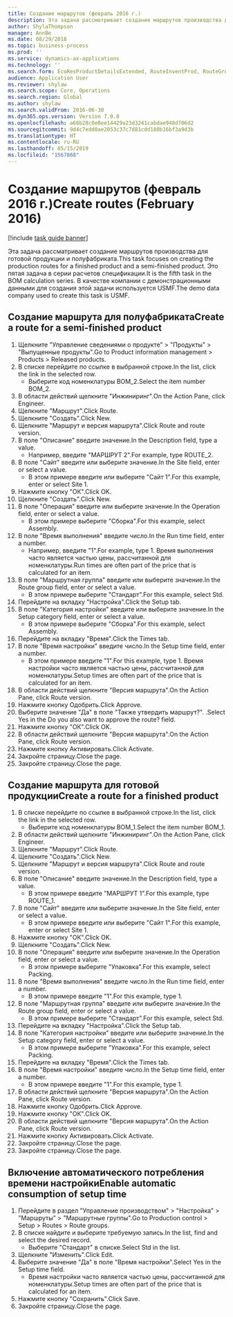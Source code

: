 ```yaml
---
title: Создание маршрутов (февраль 2016 г.)
description: Эта задача рассматривает создание маршрутов производства для готовой продукции и полуфабриката.
author: ShylaThompson
manager: AnnBe
ms.date: 08/29/2018
ms.topic: business-process
ms.prod: ''
ms.service: dynamics-ax-applications
ms.technology: ''
ms.search.form: EcoResProductDetailsExtended, RouteInventProd, RouteGroup
audience: Application User
ms.reviewer: shylaw
ms.search.scope: Core, Operations
ms.search.region: Global
ms.author: shylaw
ms.search.validFrom: 2016-06-30
ms.dyn365.ops.version: Version 7.0.0
ms.openlocfilehash: a68b28c0e0ee14429a23d3241cabdae948d706d2
ms.sourcegitcommit: 9d4c7edd0ae2053c37c7d81cdd180b16bf3a9d3b
ms.translationtype: HT
ms.contentlocale: ru-RU
ms.lasthandoff: 05/15/2019
ms.locfileid: "1567868"
---
```

# <a name="create-routes-february-2016"></a><span data-ttu-id="199af-103">Создание маршрутов (февраль 2016 г.)</span><span class="sxs-lookup"><span data-stu-id="199af-103">Create routes (February 2016)</span></span>

[!include [task guide banner](../../includes/task-guide-banner.md)]

<span data-ttu-id="199af-104">Эта задача рассматривает создание маршрутов производства для готовой продукции и полуфабриката.</span><span class="sxs-lookup"><span data-stu-id="199af-104">This task focuses on creating the production routes for a finished product and a semi-finished product.</span></span> <span data-ttu-id="199af-105">Это пятая задача в серии расчетов спецификации.</span><span class="sxs-lookup"><span data-stu-id="199af-105">It is the fifth task in the BOM calculation series.</span></span> <span data-ttu-id="199af-106">В качестве компании с демонстрационными данными для создания этой задачи используется USMF.</span><span class="sxs-lookup"><span data-stu-id="199af-106">The demo data company used to create this task is USMF.</span></span>


## <a name="create-a-route-for-a-semi-finished-product"></a><span data-ttu-id="199af-107">Создание маршрута для полуфабриката</span><span class="sxs-lookup"><span data-stu-id="199af-107">Create a route for a semi-finished product</span></span>
1. <span data-ttu-id="199af-108">Щелкните "Управление сведениями о продукте" > "Продукты" > "Выпущенные продукты".</span><span class="sxs-lookup"><span data-stu-id="199af-108">Go to Product information management > Products > Released products.</span></span>
2. <span data-ttu-id="199af-109">В списке перейдите по ссылке в выбранной строке.</span><span class="sxs-lookup"><span data-stu-id="199af-109">In the list, click the link in the selected row.</span></span>
    * <span data-ttu-id="199af-110">Выберите код номенклатуры BOM_2.</span><span class="sxs-lookup"><span data-stu-id="199af-110">Select the item number BOM_2.</span></span>  
3. <span data-ttu-id="199af-111">В области действий щелкните "Инжиниринг".</span><span class="sxs-lookup"><span data-stu-id="199af-111">On the Action Pane, click Engineer.</span></span>
4. <span data-ttu-id="199af-112">Щелкните "Маршрут".</span><span class="sxs-lookup"><span data-stu-id="199af-112">Click Route.</span></span>
5. <span data-ttu-id="199af-113">Щелкните "Создать".</span><span class="sxs-lookup"><span data-stu-id="199af-113">Click New.</span></span>
6. <span data-ttu-id="199af-114">Щелкните "Маршрут и версия маршрута".</span><span class="sxs-lookup"><span data-stu-id="199af-114">Click Route and route version.</span></span>
7. <span data-ttu-id="199af-115">В поле "Описание" введите значение.</span><span class="sxs-lookup"><span data-stu-id="199af-115">In the Description field, type a value.</span></span>
    * <span data-ttu-id="199af-116">Например, введите "МАРШРУТ 2".</span><span class="sxs-lookup"><span data-stu-id="199af-116">For example, type ROUTE_2.</span></span>  
8. <span data-ttu-id="199af-117">В поле "Сайт" введите или выберите значение.</span><span class="sxs-lookup"><span data-stu-id="199af-117">In the Site field, enter or select a value.</span></span>
    * <span data-ttu-id="199af-118">В этом примере введите или выберите "Сайт 1".</span><span class="sxs-lookup"><span data-stu-id="199af-118">For this example, enter or select Site 1.</span></span>  
9. <span data-ttu-id="199af-119">Нажмите кнопку "OК".</span><span class="sxs-lookup"><span data-stu-id="199af-119">Click OK.</span></span>
10. <span data-ttu-id="199af-120">Щелкните "Создать".</span><span class="sxs-lookup"><span data-stu-id="199af-120">Click New.</span></span>
11. <span data-ttu-id="199af-121">В поле "Операция" введите или выберите значение.</span><span class="sxs-lookup"><span data-stu-id="199af-121">In the Operation field, enter or select a value.</span></span>
    * <span data-ttu-id="199af-122">В этом примере выберите "Сборка".</span><span class="sxs-lookup"><span data-stu-id="199af-122">For this example, select Assembly.</span></span>  
12. <span data-ttu-id="199af-123">В поле "Время выполнения" введите число.</span><span class="sxs-lookup"><span data-stu-id="199af-123">In the Run time field, enter a number.</span></span>
    * <span data-ttu-id="199af-124">Например, введите "1".</span><span class="sxs-lookup"><span data-stu-id="199af-124">For example, type 1.</span></span> <span data-ttu-id="199af-125">Время выполнения часто является частью цены, рассчитанной для номенклатуры.</span><span class="sxs-lookup"><span data-stu-id="199af-125">Run times are often part of the price that is calculated for an item.</span></span>  
13. <span data-ttu-id="199af-126">В поле "Маршрутная группа" введите или выберите значение.</span><span class="sxs-lookup"><span data-stu-id="199af-126">In the Route group field, enter or select a value.</span></span>
    * <span data-ttu-id="199af-127">В этом примере выберите "Стандарт".</span><span class="sxs-lookup"><span data-stu-id="199af-127">For this example, select Std.</span></span>  
14. <span data-ttu-id="199af-128">Перейдите на вкладку "Настройка".</span><span class="sxs-lookup"><span data-stu-id="199af-128">Click the Setup tab.</span></span>
15. <span data-ttu-id="199af-129">В поле "Категория настройки" введите или выберите значение.</span><span class="sxs-lookup"><span data-stu-id="199af-129">In the Setup category field, enter or select a value.</span></span>
    * <span data-ttu-id="199af-130">В этом примере выберите "Сборка".</span><span class="sxs-lookup"><span data-stu-id="199af-130">For this example, select Assembly.</span></span>  
16. <span data-ttu-id="199af-131">Перейдите на вкладку "Время".</span><span class="sxs-lookup"><span data-stu-id="199af-131">Click the Times tab.</span></span>
17. <span data-ttu-id="199af-132">В поле "Время настройки" введите число.</span><span class="sxs-lookup"><span data-stu-id="199af-132">In the Setup time field, enter a number.</span></span>
    * <span data-ttu-id="199af-133">В этом примере введите "1".</span><span class="sxs-lookup"><span data-stu-id="199af-133">For this example, type 1.</span></span> <span data-ttu-id="199af-134">Время настройки часто является частью цены, рассчитанной для номенклатуры.</span><span class="sxs-lookup"><span data-stu-id="199af-134">Setup times are often part of the price that is calculated for an item.</span></span>  
18. <span data-ttu-id="199af-135">В области действий щелкните "Версия маршрута".</span><span class="sxs-lookup"><span data-stu-id="199af-135">On the Action Pane, click Route version.</span></span>
19. <span data-ttu-id="199af-136">Нажмите кнопку Одобрить.</span><span class="sxs-lookup"><span data-stu-id="199af-136">Click Approve.</span></span>
20. <span data-ttu-id="199af-137">Выберите значение "Да" в поле "Также утвердить маршрут?". .</span><span class="sxs-lookup"><span data-stu-id="199af-137">Select Yes in the Do you also want to approve the route? field.</span></span>
21. <span data-ttu-id="199af-138">Нажмите кнопку "OК".</span><span class="sxs-lookup"><span data-stu-id="199af-138">Click OK.</span></span>
22. <span data-ttu-id="199af-139">В области действий щелкните "Версия маршрута".</span><span class="sxs-lookup"><span data-stu-id="199af-139">On the Action Pane, click Route version.</span></span>
23. <span data-ttu-id="199af-140">Нажмите кнопку Активировать.</span><span class="sxs-lookup"><span data-stu-id="199af-140">Click Activate.</span></span>
24. <span data-ttu-id="199af-141">Закройте страницу.</span><span class="sxs-lookup"><span data-stu-id="199af-141">Close the page.</span></span>
25. <span data-ttu-id="199af-142">Закройте страницу.</span><span class="sxs-lookup"><span data-stu-id="199af-142">Close the page.</span></span>

## <a name="create-a-route-for-a-finished-product"></a><span data-ttu-id="199af-143">Создание маршрута для готовой продукции</span><span class="sxs-lookup"><span data-stu-id="199af-143">Create a route for a finished product</span></span>
1. <span data-ttu-id="199af-144">В списке перейдите по ссылке в выбранной строке.</span><span class="sxs-lookup"><span data-stu-id="199af-144">In the list, click the link in the selected row.</span></span>
    * <span data-ttu-id="199af-145">Выберите код номенклатуры BOM_1.</span><span class="sxs-lookup"><span data-stu-id="199af-145">Select the item number BOM_1.</span></span>  
2. <span data-ttu-id="199af-146">В области действий щелкните "Инжиниринг".</span><span class="sxs-lookup"><span data-stu-id="199af-146">On the Action Pane, click Engineer.</span></span>
3. <span data-ttu-id="199af-147">Щелкните "Маршрут".</span><span class="sxs-lookup"><span data-stu-id="199af-147">Click Route.</span></span>
4. <span data-ttu-id="199af-148">Щелкните "Создать".</span><span class="sxs-lookup"><span data-stu-id="199af-148">Click New.</span></span>
5. <span data-ttu-id="199af-149">Щелкните "Маршрут и версия маршрута".</span><span class="sxs-lookup"><span data-stu-id="199af-149">Click Route and route version.</span></span>
6. <span data-ttu-id="199af-150">В поле "Описание" введите значение.</span><span class="sxs-lookup"><span data-stu-id="199af-150">In the Description field, type a value.</span></span>
    * <span data-ttu-id="199af-151">В этом примере введите "МАРШРУТ 1".</span><span class="sxs-lookup"><span data-stu-id="199af-151">For this example, type ROUTE_1.</span></span>  
7. <span data-ttu-id="199af-152">В поле "Сайт" введите или выберите значение.</span><span class="sxs-lookup"><span data-stu-id="199af-152">In the Site field, enter or select a value.</span></span>
    * <span data-ttu-id="199af-153">В этом примере введите или выберите "Сайт 1".</span><span class="sxs-lookup"><span data-stu-id="199af-153">For this example, enter or select Site 1.</span></span>  
8. <span data-ttu-id="199af-154">Нажмите кнопку "OК".</span><span class="sxs-lookup"><span data-stu-id="199af-154">Click OK.</span></span>
9. <span data-ttu-id="199af-155">Щелкните "Создать".</span><span class="sxs-lookup"><span data-stu-id="199af-155">Click New.</span></span>
10. <span data-ttu-id="199af-156">В поле "Операция" введите или выберите значение.</span><span class="sxs-lookup"><span data-stu-id="199af-156">In the Operation field, enter or select a value.</span></span>
    * <span data-ttu-id="199af-157">В этом примере выберите "Упаковка".</span><span class="sxs-lookup"><span data-stu-id="199af-157">For this example, select Packing.</span></span>  
11. <span data-ttu-id="199af-158">В поле "Время выполнения" введите число.</span><span class="sxs-lookup"><span data-stu-id="199af-158">In the Run time field, enter a number.</span></span>
    * <span data-ttu-id="199af-159">В этом примере введите "1".</span><span class="sxs-lookup"><span data-stu-id="199af-159">For this example, type 1.</span></span>  
12. <span data-ttu-id="199af-160">В поле "Маршрутная группа" введите или выберите значение.</span><span class="sxs-lookup"><span data-stu-id="199af-160">In the Route group field, enter or select a value.</span></span>
    * <span data-ttu-id="199af-161">В этом примере выберите "Стандарт".</span><span class="sxs-lookup"><span data-stu-id="199af-161">For this example, select Std.</span></span>  
13. <span data-ttu-id="199af-162">Перейдите на вкладку "Настройка".</span><span class="sxs-lookup"><span data-stu-id="199af-162">Click the Setup tab.</span></span>
14. <span data-ttu-id="199af-163">В поле "Категория настройки" введите или выберите значение.</span><span class="sxs-lookup"><span data-stu-id="199af-163">In the Setup category field, enter or select a value.</span></span>
    * <span data-ttu-id="199af-164">В этом примере выберите "Упаковка".</span><span class="sxs-lookup"><span data-stu-id="199af-164">For this example, select Packing.</span></span>  
15. <span data-ttu-id="199af-165">Перейдите на вкладку "Время".</span><span class="sxs-lookup"><span data-stu-id="199af-165">Click the Times tab.</span></span>
16. <span data-ttu-id="199af-166">В поле "Время настройки" введите число.</span><span class="sxs-lookup"><span data-stu-id="199af-166">In the Setup time field, enter a number.</span></span>
    * <span data-ttu-id="199af-167">В этом примере введите "1".</span><span class="sxs-lookup"><span data-stu-id="199af-167">For this example, type 1.</span></span>  
17. <span data-ttu-id="199af-168">В области действий щелкните "Версия маршрута".</span><span class="sxs-lookup"><span data-stu-id="199af-168">On the Action Pane, click Route version.</span></span>
18. <span data-ttu-id="199af-169">Нажмите кнопку Одобрить.</span><span class="sxs-lookup"><span data-stu-id="199af-169">Click Approve.</span></span>
19. <span data-ttu-id="199af-170">Нажмите кнопку "OК".</span><span class="sxs-lookup"><span data-stu-id="199af-170">Click OK.</span></span>
20. <span data-ttu-id="199af-171">В области действий щелкните "Версия маршрута".</span><span class="sxs-lookup"><span data-stu-id="199af-171">On the Action Pane, click Route version.</span></span>
21. <span data-ttu-id="199af-172">Нажмите кнопку Активировать.</span><span class="sxs-lookup"><span data-stu-id="199af-172">Click Activate.</span></span>
22. <span data-ttu-id="199af-173">Закройте страницу.</span><span class="sxs-lookup"><span data-stu-id="199af-173">Close the page.</span></span>
23. <span data-ttu-id="199af-174">Закройте страницу.</span><span class="sxs-lookup"><span data-stu-id="199af-174">Close the page.</span></span>

## <a name="enable-automatic-consumption-of-setup-time"></a><span data-ttu-id="199af-175">Включение автоматического потребления времени настройки</span><span class="sxs-lookup"><span data-stu-id="199af-175">Enable automatic consumption of setup time</span></span>
1. <span data-ttu-id="199af-176">Перейдите в раздел "Управление производством" > "Настройка" > "Маршруты" > "Маршрутные группы".</span><span class="sxs-lookup"><span data-stu-id="199af-176">Go to Production control > Setup > Routes > Route groups.</span></span>
2. <span data-ttu-id="199af-177">В списке найдите и выберите требуемую запись.</span><span class="sxs-lookup"><span data-stu-id="199af-177">In the list, find and select the desired record.</span></span>
    * <span data-ttu-id="199af-178">Выберите "Стандарт" в списке.</span><span class="sxs-lookup"><span data-stu-id="199af-178">Select Std in the list.</span></span>  
3. <span data-ttu-id="199af-179">Щелкните "Изменить".</span><span class="sxs-lookup"><span data-stu-id="199af-179">Click Edit.</span></span>
4. <span data-ttu-id="199af-180">Выберите значение "Да" в поле "Время настройки".</span><span class="sxs-lookup"><span data-stu-id="199af-180">Select Yes in the Setup time field.</span></span>
    * <span data-ttu-id="199af-181">Время настройки часто является частью цены, рассчитанной для номенклатуры.</span><span class="sxs-lookup"><span data-stu-id="199af-181">Setup times are often part of the price that is calculated for an item.</span></span>  
5. <span data-ttu-id="199af-182">Нажмите кнопку "Сохранить".</span><span class="sxs-lookup"><span data-stu-id="199af-182">Click Save.</span></span>
6. <span data-ttu-id="199af-183">Закройте страницу.</span><span class="sxs-lookup"><span data-stu-id="199af-183">Close the page.</span></span>

